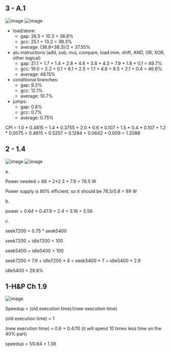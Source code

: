 ## 3 - A.1
![image](https://github.com/coolnikitav/coding-lessons/assets/30304422/79e01d59-65c1-412b-9c83-fcbeca14995f)
![image](https://github.com/coolnikitav/coding-lessons/assets/30304422/6698e028-bcd0-4bbc-a915-4832f2dab383)

- load/store:
  - gap: 26.5 + 10.3 = 36.8%
  - gcc: 25.1 + 13.2 = 38.3%
  - average: (36.8+38.3)/2 = 37.55%
- alu instructions (add, sub, mul, compare, load imm, shift, AND, OR, XOR, other logical)
  - gap: 21.1 + 1.7 + 1.4 + 2.8 + 4.8 + 3.8 + 4.3 + 7.9 + 1.8 + 0.1 = 49.7%
  - gcc: 19.0 + 2.2 + 0.1 + 6.1 + 2.5 + 1.1 + 4.6 + 8.5 + 2.1 + 0.4 = 46.6%
  - average: 48.15%
- conditional branches:
  - gap: 9.3%
  - gcc: 12.1%
  - average: 10.7%
- jumps:
  - gap: 0.8%
  - gcc: 0.7%
  - average: 0.75%
 
CPI = 1.0 * 0.4815 + 1.4 * 0.3755 + 2.0 * 0.6 * 0.107 + 1.5 * 0.4 * 0.107 + 1.2 * 0.0075 = 0.4815 + 0.5257 + 0.1284 + 0.0642 + 0.009 = 1.2088

## 2 - 1.4
![image](https://github.com/coolnikitav/coding-lessons/assets/30304422/974d3f7c-608b-4ea9-ab45-03aaa225bf7d)
![image](https://github.com/coolnikitav/coding-lessons/assets/30304422/dd261a1e-45ab-4a76-8467-4602f1e459b4)

a.

Power needed = 66 + 2*2.3 + 7.9 = 78.5 W

Power supply is 80% efficient, so it should be 78.5/0.8 = 99 W

b.

power = 0.6*4 + 0.4*7.9 = 2.4 + 3.16 = 5.56

c.

seek7200 = 0.75 * seek5400

seek7200 + idle7200 = 100

seek5400 + idle5400 = 100

seek7200 * 7.9 + idle7200 * 4 = seek5400 * 7 + idle5400 * 2.9

idle5400 = 29.8%

## 1-H&P Ch 1.9
![image](https://github.com/coolnikitav/coding-lessons/assets/30304422/240a927a-acc1-4307-a87e-8188a0dffcc5)

Speedup = (old execution time)/(new execution time)

(old execution time) = 1

(new execution time) = 0.6 + 0.4/10 (it will spend 10 times less time on the 40% part)

speedup = 1/0.64 = 1.56
